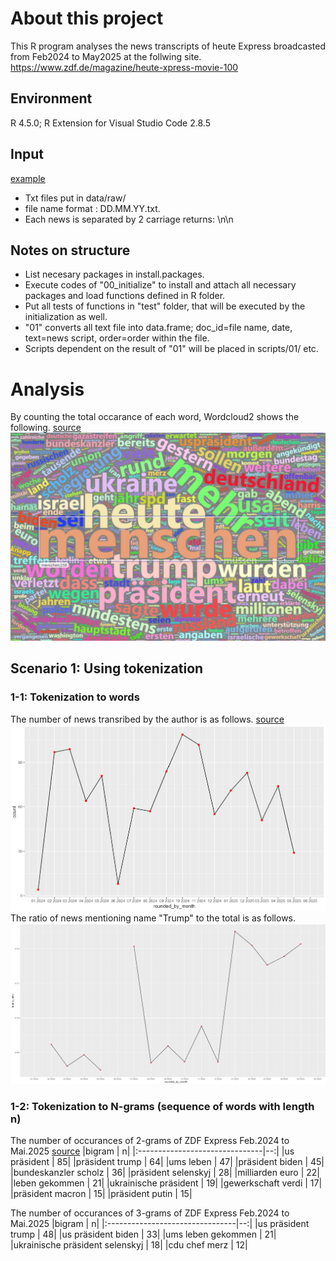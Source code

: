 # About this project
This R program analyses the news transcripts of heute Express broadcasted from Feb2024 to May2025 at the follwing site.
https://www.zdf.de/magazine/heute-xpress-movie-100

## Environment 
R 4.5.0; R Extension for Visual Studio Code 2.8.5

## Input
[example](https://github.com/sigma-k-365/txt_news_analysis/blob/main/data/raw/01.02.25.txt)
- Txt files put in data/raw/
- file name format : DD.MM.YY.txt.
- Each news is separated by 2 carriage returns: \n\n

## Notes on structure
- List necesary packages in install.packages.
- Execute codes of "00_initialize" to install and attach all necessary packages and load functions defined in R folder.
- Put all tests of functions in "test" folder, that will be executed by the initialization as well.
- "01" converts all text file into data.frame; doc_id=file name, date, text=news script, order=order within the file.
- Scripts dependent on the result of "01" will be placed in scripts/01/ etc.

# Analysis
By counting the total occarance of each word, Wordcloud2 shows the following.
[source](https://github.com/sigma-k-365/txt_news_analysis/blob/main/scripts/wordcloud2.r)
![first_word_cloud](https://github.com/sigma-k-365/txt_news_analysis/blob/main/data/ref/first_wordcloud.png)

## Scenario 1: Using tokenization 
### 1-1: Tokenization to words 
The number of news transribed by the author is as follows.
[source](https://github.com/sigma-k-365/txt_news_analysis/blob/main/scripts/01/group_by_month.r)
![trump_ratio](https://github.com/sigma-k-365/txt_news_analysis/blob/main/data/ref/num_news_per_month.png)
The ratio of news mentioning name "Trump" to the total is as follows.
![num_news_per_month](https://github.com/sigma-k-365/txt_news_analysis/blob/main/data/ref/trump_ratio.png)

### 1-2: Tokenization to N-grams (sequence of words with length n) 
The number of occurances of 2-grams of ZDF Express Feb.2024 to Mai.2025
[source](https://github.com/sigma-k-365/txt_news_analysis/blob/main/scripts/01/n_grams.r)
|bigram                          |  n|
|:-------------------------------|--:|
|us präsident                   | 85|
|präsident trump                | 64|
|ums leben                       | 47|
|präsident biden                | 45|
|bundeskanzler scholz            | 36|
|präsident selenskyj            | 28|
|milliarden euro                 | 22|
|leben gekommen                  | 21|
|ukrainische präsident          | 19|
|gewerkschaft verdi              | 17|
|präsident macron               | 15|
|präsident putin                | 15|

The number of occurances of 3-grams of ZDF Express Feb.2024 to Mai.2025
|bigram                           |  n|
|:--------------------------------|--:|
|us präsident trump              | 48|
|us präsident biden              | 33|
|ums leben gekommen               | 21|
|ukrainische präsident selenskyj | 18|
|cdu chef merz                    | 12|



